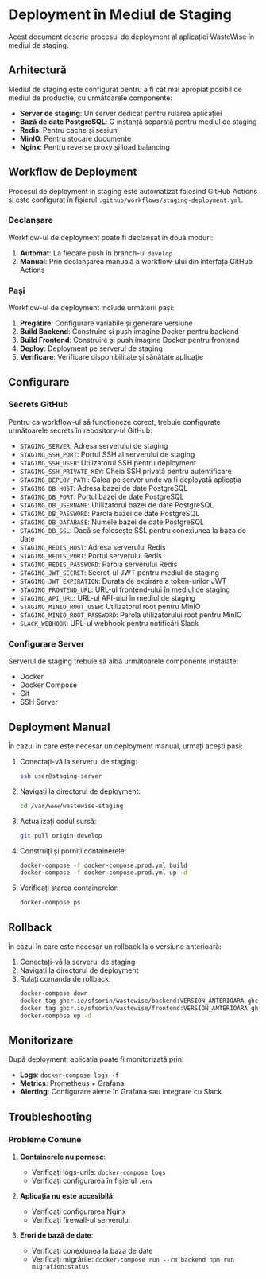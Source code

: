 # Deployment în Mediul de Staging

Acest document descrie procesul de deployment al aplicației WasteWise în mediul de staging.

## Arhitectură

Mediul de staging este configurat pentru a fi cât mai apropiat posibil de mediul de producție, cu următoarele componente:

- **Server de staging**: Un server dedicat pentru rularea aplicației
- **Bază de date PostgreSQL**: O instanță separată pentru mediul de staging
- **Redis**: Pentru cache și sesiuni
- **MinIO**: Pentru stocare documente
- **Nginx**: Pentru reverse proxy și load balancing

## Workflow de Deployment

Procesul de deployment în staging este automatizat folosind GitHub Actions și este configurat în fișierul `.github/workflows/staging-deployment.yml`.

### Declanșare

Workflow-ul de deployment poate fi declanșat în două moduri:

1. **Automat**: La fiecare push în branch-ul `develop`
2. **Manual**: Prin declanșarea manuală a workflow-ului din interfața GitHub Actions

### Pași

Workflow-ul de deployment include următorii pași:

1. **Pregătire**: Configurare variabile și generare versiune
2. **Build Backend**: Construire și push imagine Docker pentru backend
3. **Build Frontend**: Construire și push imagine Docker pentru frontend
4. **Deploy**: Deployment pe serverul de staging
5. **Verificare**: Verificare disponibilitate și sănătate aplicație

## Configurare

### Secrets GitHub

Pentru ca workflow-ul să funcționeze corect, trebuie configurate următoarele secrets în repository-ul GitHub:

- `STAGING_SERVER`: Adresa serverului de staging
- `STAGING_SSH_PORT`: Portul SSH al serverului de staging
- `STAGING_SSH_USER`: Utilizatorul SSH pentru deployment
- `STAGING_SSH_PRIVATE_KEY`: Cheia SSH privată pentru autentificare
- `STAGING_DEPLOY_PATH`: Calea pe server unde va fi deployată aplicația
- `STAGING_DB_HOST`: Adresa bazei de date PostgreSQL
- `STAGING_DB_PORT`: Portul bazei de date PostgreSQL
- `STAGING_DB_USERNAME`: Utilizatorul bazei de date PostgreSQL
- `STAGING_DB_PASSWORD`: Parola bazei de date PostgreSQL
- `STAGING_DB_DATABASE`: Numele bazei de date PostgreSQL
- `STAGING_DB_SSL`: Dacă se folosește SSL pentru conexiunea la baza de date
- `STAGING_REDIS_HOST`: Adresa serverului Redis
- `STAGING_REDIS_PORT`: Portul serverului Redis
- `STAGING_REDIS_PASSWORD`: Parola serverului Redis
- `STAGING_JWT_SECRET`: Secret-ul JWT pentru mediul de staging
- `STAGING_JWT_EXPIRATION`: Durata de expirare a token-urilor JWT
- `STAGING_FRONTEND_URL`: URL-ul frontend-ului în mediul de staging
- `STAGING_API_URL`: URL-ul API-ului în mediul de staging
- `STAGING_MINIO_ROOT_USER`: Utilizatorul root pentru MinIO
- `STAGING_MINIO_ROOT_PASSWORD`: Parola utilizatorului root pentru MinIO
- `SLACK_WEBHOOK`: URL-ul webhook pentru notificări Slack

### Configurare Server

Serverul de staging trebuie să aibă următoarele componente instalate:

- Docker
- Docker Compose
- Git
- SSH Server

## Deployment Manual

În cazul în care este necesar un deployment manual, urmați acești pași:

1. Conectați-vă la serverul de staging:
   ```bash
   ssh user@staging-server
   ```

2. Navigați la directorul de deployment:
   ```bash
   cd /var/www/wastewise-staging
   ```

3. Actualizați codul sursă:
   ```bash
   git pull origin develop
   ```

4. Construiți și porniți containerele:
   ```bash
   docker-compose -f docker-compose.prod.yml build
   docker-compose -f docker-compose.prod.yml up -d
   ```

5. Verificați starea containerelor:
   ```bash
   docker-compose ps
   ```

## Rollback

În cazul în care este necesar un rollback la o versiune anterioară:

1. Conectați-vă la serverul de staging
2. Navigați la directorul de deployment
3. Rulați comanda de rollback:
   ```bash
   docker-compose down
   docker tag ghcr.io/sfsorin/wastewise/backend:VERSION_ANTERIOARA ghcr.io/sfsorin/wastewise/backend:staging
   docker tag ghcr.io/sfsorin/wastewise/frontend:VERSION_ANTERIOARA ghcr.io/sfsorin/wastewise/frontend:staging
   docker-compose up -d
   ```

## Monitorizare

După deployment, aplicația poate fi monitorizată prin:

- **Logs**: `docker-compose logs -f`
- **Metrics**: Prometheus + Grafana
- **Alerting**: Configurare alerte în Grafana sau integrare cu Slack

## Troubleshooting

### Probleme Comune

1. **Containerele nu pornesc**:
   - Verificați logs-urile: `docker-compose logs`
   - Verificați configurarea în fișierul `.env`

2. **Aplicația nu este accesibilă**:
   - Verificați configurarea Nginx
   - Verificați firewall-ul serverului

3. **Erori de bază de date**:
   - Verificați conexiunea la baza de date
   - Verificați migrările: `docker-compose run --rm backend npm run migration:status`

